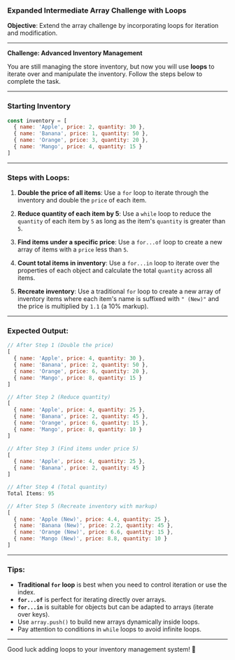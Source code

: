 ### Expanded Intermediate Array Challenge with Loops

**Objective**: Extend the array challenge by incorporating loops for iteration and modification.

---

**Challenge: Advanced Inventory Management**

You are still managing the store inventory, but now you will use **loops** to iterate over and manipulate the inventory. Follow the steps below to complete the task.

---

### Starting Inventory

```javascript
const inventory = [
  { name: 'Apple', price: 2, quantity: 30 },
  { name: 'Banana', price: 1, quantity: 50 },
  { name: 'Orange', price: 3, quantity: 20 },
  { name: 'Mango', price: 4, quantity: 15 }
]
```

---

### Steps with Loops:

1. **Double the price of all items**: Use a `for` loop to iterate through the inventory and double the `price` of each item.

2. **Reduce quantity of each item by 5**: Use a `while` loop to reduce the `quantity` of each item by `5` as long as the item's `quantity` is greater than `5`.

3. **Find items under a specific price**: Use a `for...of` loop to create a new array of items with a `price` less than `5`.

4. **Count total items in inventory**: Use a `for...in` loop to iterate over the properties of each object and calculate the total `quantity` across all items.

5. **Recreate inventory**: Use a traditional `for` loop to create a new array of inventory items where each item's name is suffixed with `" (New)"` and the price is multiplied by `1.1` (a 10% markup).

---

### Expected Output:

```javascript
// After Step 1 (Double the price)
[
  { name: 'Apple', price: 4, quantity: 30 },
  { name: 'Banana', price: 2, quantity: 50 },
  { name: 'Orange', price: 6, quantity: 20 },
  { name: 'Mango', price: 8, quantity: 15 }
]

// After Step 2 (Reduce quantity)
[
  { name: 'Apple', price: 4, quantity: 25 },
  { name: 'Banana', price: 2, quantity: 45 },
  { name: 'Orange', price: 6, quantity: 15 },
  { name: 'Mango', price: 8, quantity: 10 }
]

// After Step 3 (Find items under price 5)
[
  { name: 'Apple', price: 4, quantity: 25 },
  { name: 'Banana', price: 2, quantity: 45 }
]

// After Step 4 (Total quantity)
Total Items: 95

// After Step 5 (Recreate inventory with markup)
[
  { name: 'Apple (New)', price: 4.4, quantity: 25 },
  { name: 'Banana (New)', price: 2.2, quantity: 45 },
  { name: 'Orange (New)', price: 6.6, quantity: 15 },
  { name: 'Mango (New)', price: 8.8, quantity: 10 }
]
```

---

### Tips:

- **Traditional `for` loop** is best when you need to control iteration or use the index.
- **`for...of`** is perfect for iterating directly over arrays.
- **`for...in`** is suitable for objects but can be adapted to arrays (iterate over keys).
- Use `array.push()` to build new arrays dynamically inside loops.
- Pay attention to conditions in `while` loops to avoid infinite loops.

---

Good luck adding loops to your inventory management system! 🎉
